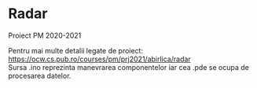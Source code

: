 # Radar
Proiect PM 2020-2021

Pentru mai multe detalii legate de proiect: https://ocw.cs.pub.ro/courses/pm/prj2021/abirlica/radar  
Sursa .ino reprezinta manevrarea componentelor iar cea .pde se ocupa de procesarea datelor.
